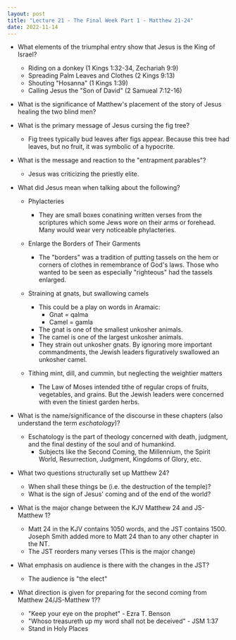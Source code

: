 ```yaml
---
layout: post
title: "Lecture 21 - The Final Week Part 1 - Matthew 21-24"
date: 2022-11-14
---
```


* What elements of the triumphal entry show that Jesus is the King of Israel?
    * Riding on a donkey (1 Kings 1:32-34, Zechariah 9:9)
    * Spreading Palm Leaves and Clothes (2 Kings 9:13)
    * Shouting "Hosanna" (1 Kings 1:39)
    * Calling Jesus the "Son of David" (2 Samueal 7:12-16)

* What is the significance of Matthew's placement of the story of Jesus healing the two blind men?
* What is the primary message of Jesus cursing the fig tree?
    * Fig trees typically bud leaves after figs appear. Because this tree had leaves, but no fruit, it was symbolic of a hypocrite.

* What is the message and reaction to the "entrapment parables"?
    * Jesus was criticizing the priestly elite.

* What did Jesus mean when talking about the following?
    * Phylacteries
        * They are small boxes conatining written verses from the scriptures which some Jews wore on their arms or forehead. Many would wear very noticeable phylacteries.

    * Enlarge the Borders of Their Garments
        * The "borders" was a tradition of putting tassels on the hem or corners of clothes in remembrance of God's laws. Those who wanted to be seen as especially "righteous" had the tassels enlarged.

    * Straining at gnats, but swallowing camels
        * This could be a play on words in Aramaic:
            * Gnat = qalma
            * Camel = gamla
        * The gnat is one of the smallest unkosher animals.
        * The camel is one of the largest unkosher animals.
        * They strain out unkosher gnats. By ignoring more important commandments, the Jewish leaders figuratively swallowed an unkosher camel.

    * Tithing mint, dill, and cummin, but neglecting the weightier matters
        * The Law of Moses intended tithe of regular crops of fruits, vegetables, and grains. But the Jewish leaders were concerned with even the tiniest garden herbs.

* What is the name/significance of the discourse in these chapters (also understand the term *eschatology*)?
    * Eschatology is the part of theology concerned with death, judgment, and the final destiny of the soul and of humankind.
        * Subjects like the Second Coming, the Millennium, the Spirit World, Resurrection, Judgment, Kingdoms of Glory, etc.

* What two questions structurally set up Matthew 24?
    * When shall these things be (i.e. the destruction of the temple)?
    * What is the sign of Jesus' coming and of the end of the world?

* What is the major change between the KJV Matthew 24 and JS-Matthew 1?
    * Matt 24 in the KJV contains 1050 words, and the JST contains 1500. Joseph Smith added more to Matt 24 than to any other chapter in the NT.
    * The JST reorders many verses (This is the major change)

* What emphasis on audience is there with the changes in the JST?
    * The audience is "the elect"

* What direction is given for preparing for the second coming from Matthew 24/JS-Matthew 1??
    * "Keep your eye on the prophet" - Ezra T. Benson
    * "Whoso treasureth up my word shall not be deceived" - JSM 1:37
    * Stand in Holy Places